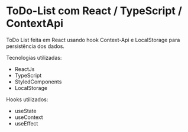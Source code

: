 # ToDo-List com React / TypeScript / ContextApi

ToDo List feita em React usando hook Context-Api e LocalStorage para persistência dos dados.

Tecnologias utilizadas:

- ReactJs
- TypeScript
- StyledComponents
- LocalStorage

Hooks utilizados:

- useState
- useContext
- useEffect

